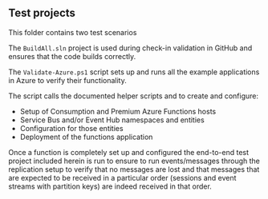 ## Test projects

This folder contains two test scenarios

The `BuildAll.sln` project is used during check-in validation in GitHub and ensures that the code builds correctly.

The `Validate-Azure.ps1` script sets up and runs all the example applications in Azure to verify their functionality.

The script calls the documented helper scripts and to create and configure:

* Setup of Consumption and Premium Azure Functions hosts 
* Service Bus and/or Event Hub namespaces and entities
* Configuration for those entities
* Deployment of the functions application

Once a function is completely set up and configured the end-to-end test project included herein is run to ensure to run events/messages through the replication setup to verify that no messages are lost and that messages that are expected to be received in a particular order (sessions and event streams with partition keys) are indeed received in that order. 